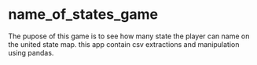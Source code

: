 # name_of_states_game
The pupose of this game is to see how many state the player can  name on the united state map.  this app contain csv extractions and  manipulation using pandas.
